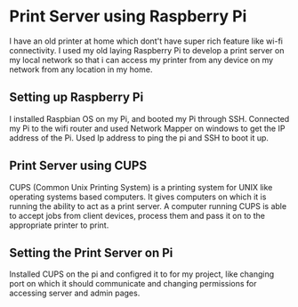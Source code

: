 # Print Server using Raspberry Pi

I have an old printer at home which dont't have super rich feature like wi-fi connectivity. I used my old laying Raspberry Pi to develop a print server on my local network so that i can access my printer from any device on my network from any location in my home.

## Setting up Raspberry Pi

I installed Raspbian OS on my Pi, and booted my Pi through SSH. Connected my Pi to the wifi router and used Network Mapper on windows to get the IP address of the Pi. Used Ip address to ping the pi and SSH to boot it up. 


## Print Server using CUPS
CUPS (Common Unix Printing System) is a printing system for UNIX like operating systems based computers. It gives computers on which it is running the ability to act as a print server. A computer running CUPS is able to accept jobs from client devices, process them and pass it on to the appropriate printer to print.


## Setting the Print Server on Pi
Installed CUPS on the pi and configred it to for my project, like changing port on which it should communicate and changing permissions for accessing server and admin pages.
